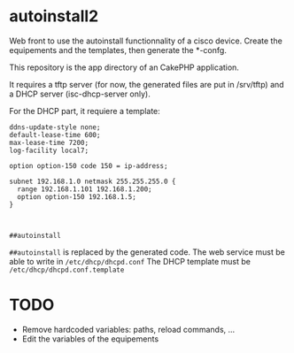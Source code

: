 # autoinstall2
Web front to use the autoinstall functionnality of a cisco device.
Create the equipements and the templates, then generate the *-confg.

This repository is the app directory of an CakePHP application.

It requires a tftp server (for now, the generated files are put in /srv/tftp)
and a DHCP server (isc-dhcp-server only).

For the DHCP part, it requiere a template: 
```
ddns-update-style none;
default-lease-time 600;
max-lease-time 7200;
log-facility local7;

option option-150 code 150 = ip-address;

subnet 192.168.1.0 netmask 255.255.255.0 {
  range 192.168.1.101 192.168.1.200;
  option option-150 192.168.1.5;
}



##autoinstall
```
`##autoinstall` is replaced by the generated code.
The web service must be able to write in `/etc/dhcp/dhcpd.conf`
The DHCP template must be `/etc/dhcp/dhcpd.conf.template`

# TODO
* Remove hardcoded variables: paths, reload commands, ...
* Edit the variables of the equipements
